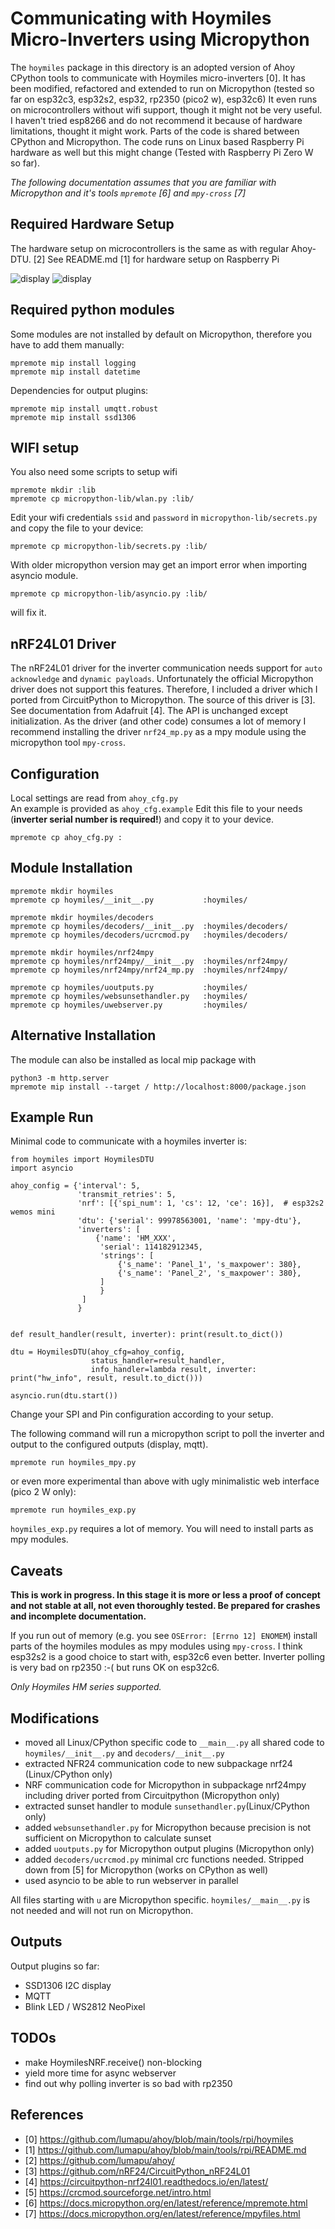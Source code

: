 Communicating with Hoymiles Micro-Inverters using Micropython
=======================================================================

The `hoymiles` package in this directory is an adopted version of Ahoy CPython tools to communicate with Hoymiles micro-inverters [0].
It has been modified, refactored and extended to run on Micropython (tested so far on esp32c3, esp32s2, esp32, rp2350 (pico2 w), esp32c6)
It even runs on microcontrollers without wifi support, though it might not be very useful.
I haven't tried esp8266 and do not recommend it because of hardware limitations, thought it might work.
Parts of the code is shared between CPython and Micropython. The code runs on Linux based Raspberry Pi hardware as well but this might change (Tested with Raspberry Pi Zero W so far).

*The following documentation assumes that you are familiar with Micropython and it's tools `mpremote` [6] and `mpy-cross` [7]*

Required Hardware Setup
-----------------------

The hardware setup on microcontrollers is the same as with regular Ahoy-DTU. [2]
See README.md [1] for hardware setup on Raspberry Pi

![display](images/mpy-dtu.png) ![display](images/mpy-dtu-web-sm.png)

Required python modules
-----------------------

Some modules are not installed by default on Micropython, therefore you have to add them manually:

```code
mpremote mip install logging
mpremote mip install datetime
```

Dependencies for output plugins:

```code
mpremote mip install umqtt.robust
mpremote mip install ssd1306
```

WIFI setup
----------

You also need some scripts to setup wifi
```code
mpremote mkdir :lib
mpremote cp micropython-lib/wlan.py :lib/
```

Edit your wifi credentials `ssid` and `password` in `micropython-lib/secrets.py` and copy the file to your device:

```code
mpremote cp micropython-lib/secrets.py :lib/
```

With older micropython version may get an import error when importing asyncio module.
```
mpremote cp micropython-lib/asyncio.py :lib/
```

will fix it.


nRF24L01 Driver
---------------

The nRF24L01 driver for the inverter communication needs support for `auto acknowledge` and `dynamic payloads`.
Unfortunately the official Micropython driver does not support this features.
Therefore, I included a driver which I ported from CircuitPython to Micropython.
The source of this driver is [3]. See documentation from Adafruit [4]. The API is unchanged except initialization. 
As the driver (and other code) consumes a lot of memory I recommend installing the driver
`nrf24_mp.py` as a mpy module using the micropython tool `mpy-cross`.

Configuration
-------------

Local settings are read from `ahoy_cfg.py`  
An example is provided as `ahoy_cfg.example`
Edit this file to your needs (**inverter serial number is required!**) and copy it to your device.

```code
mpremote cp ahoy_cfg.py :
```


Module Installation
--------------------------

```code 
mpremote mkdir hoymiles
mpremote cp hoymiles/__init__.py           :hoymiles/

mpremote mkdir hoymiles/decoders
mpremote cp hoymiles/decoders/__init__.py  :hoymiles/decoders/
mpremote cp hoymiles/decoders/ucrcmod.py   :hoymiles/decoders/

mpremote mkdir hoymiles/nrf24mpy
mpremote cp hoymiles/nrf24mpy/__init__.py  :hoymiles/nrf24mpy/
mpremote cp hoymiles/nrf24mpy/nrf24_mp.py  :hoymiles/nrf24mpy/

mpremote cp hoymiles/uoutputs.py           :hoymiles/
mpremote cp hoymiles/websunsethandler.py   :hoymiles/
mpremote cp hoymiles/uwebserver.py         :hoymiles/
```

Alternative Installation 
-------------------------

The module can also be installed as local mip package with 

```
python3 -m http.server
mpremote mip install --target / http://localhost:8000/package.json
```

Example Run
-----------
Minimal code to communicate with a hoymiles inverter is:

```code 
from hoymiles import HoymilesDTU
import asyncio

ahoy_config = {'interval': 5,
               'transmit_retries': 5,
               'nrf': [{'spi_num': 1, 'cs': 12, 'ce': 16}],  # esp32s2 wemos mini
               'dtu': {'serial': 99978563001, 'name': 'mpy-dtu'},
               'inverters': [
                   {'name': 'HM_XXX',
                    'serial': 114182912345,
                    'strings': [
                        {'s_name': 'Panel_1', 's_maxpower': 380},
                        {'s_name': 'Panel_2', 's_maxpower': 380},
                    ]
                    }
                ]
               }


def result_handler(result, inverter): print(result.to_dict())

dtu = HoymilesDTU(ahoy_cfg=ahoy_config,
                  status_handler=result_handler,
                  info_handler=lambda result, inverter: print("hw_info", result, result.to_dict()))

asyncio.run(dtu.start())
```
Change your SPI and Pin configuration according to your setup.

The following command will run a micropython script to poll the inverter and output to the configured outputs (display, mqtt).


```code
mpremote run hoymiles_mpy.py
```

or even more experimental than above with ugly minimalistic web interface  (pico 2 W only):

```code
mpremote run hoymiles_exp.py
```

`hoymiles_exp.py` requires a lot of memory. You will need to install parts as mpy modules.

Caveats
-------

**This is work in progress. In this stage it is more or less a proof of concept and not stable at all, not even thoroughly tested.
Be prepared for crashes and incomplete documentation.**

If you run out of memory (e.g. you see `OSError: [Errno 12] ENOMEM`) install parts of the hoymiles modules as mpy modules using `mpy-cross`. 
I think esp32s2 is a good choice to start with, esp32c6 even better.
Inverter polling is very bad on rp2350 :-( but runs OK on esp32c6.

*Only Hoymiles HM series supported.*




Modifications
-------------

- moved all Linux/CPython specific code to `__main__.py` all shared code to `hoymiles/__init__.py` and `decoders/__init__.py`
- extracted NFR24 communication code to new subpackage nrf24 (Linux/CPython only)
- NRF communication code for Micropython in subpackage nrf24mpy including driver ported from Circuitpython (Micropython only)
- extracted sunset handler to module `sunsethandler.py`(Linux/CPython only)
- added `websunsethandler.py` for Micropython because precision is not sufficient on Micropython to calculate sunset
- added `uoutputs.py` for Micropython output plugins (Micropython only)
- added `decoders/ucrcmod.py` minimal crc functions needed. Stripped down from [5] for Micropython (works on CPython as well)
- used asyncio to be able to run webserver in parallel

All files starting with `u` are Micropython specific. `hoymiles/__main__.py` is not needed and will not run on Micropython.

Outputs
-------

Output plugins so far:

- SSD1306 I2C display 
- MQTT
- Blink LED / WS2812 NeoPixel

TODOs
------
- make HoymilesNRF.receive() non-blocking
- yield more time for async webserver
- find out why polling inverter is so bad with rp2350

References
----------

- [0] https://github.com/lumapu/ahoy/blob/main/tools/rpi/hoymiles
- [1] https://github.com/lumapu/ahoy/blob/main/tools/rpi/README.md
- [2] https://github.com/lumapu/ahoy/
- [3] https://github.com/nRF24/CircuitPython_nRF24L01
- [4] https://circuitpython-nrf24l01.readthedocs.io/en/latest/
- [5] https://crcmod.sourceforge.net/intro.html
- [6] https://docs.micropython.org/en/latest/reference/mpremote.html
- [7] https://docs.micropython.org/en/latest/reference/mpyfiles.html
